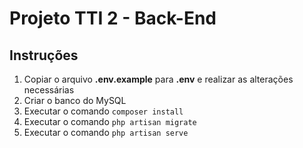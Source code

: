 # Projeto TTI 2 - Back-End

## Instruções

1. Copiar o arquivo **.env.example** para **.env** e realizar as alterações necessárias
2. Criar o banco do MySQL
3. Executar o comando `composer install`
4. Executar o comando `php artisan migrate`
5. Executar o comando `php artisan serve`